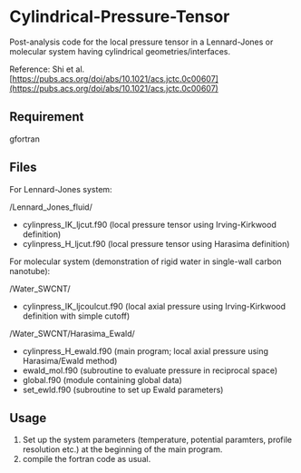 # Cylindrical-Pressure-Tensor
Post-analysis code for the local pressure tensor in a Lennard-Jones or molecular system having cylindrical geometries/interfaces. 

Reference: Shi et al. [https://pubs.acs.org/doi/abs/10.1021/acs.jctc.0c00607](https://pubs.acs.org/doi/abs/10.1021/acs.jctc.0c00607)

## Requirement
gfortran

## Files
For Lennard-Jones system:

/Lennard_Jones_fluid/
- cylinpress_IK_ljcut.f90 (local pressure tensor using Irving-Kirkwood definition)
- cylinpress_H_ljcut.f90 (local pressure tensor using Harasima definition)

For molecular system (demonstration of rigid water in single-wall carbon nanotube):

/Water_SWCNT/
- cylinpress_IK_ljcoulcut.f90 (local axial pressure using Irving-Kirkwood definition with simple cutoff)

/Water_SWCNT/Harasima_Ewald/
- cylinpress_H_ewald.f90 (main program; local axial pressure using Harasima/Ewald method)
- ewald_mol.f90 (subroutine to evaluate pressure in reciprocal space)
- global.f90 (module containing global data)
- set_ewld.f90 (subroutine to set up Ewald parameters)

## Usage
1. Set up the system parameters (temperature, potential paramters, profile resolution etc.) at the beginning of the main program.
2. compile the fortran code as usual.
